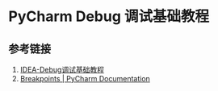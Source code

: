 # PyCharm Debug 调试基础教程




## 参考链接
1. [IDEA-Debug调试基础教程](work/tools/JetBrains/IDEA-Debug调试基础教程.md)
2. [Breakpoints | PyCharm Documentation](https://www.jetbrains.com/help/pycharm/using-breakpoints.html)
